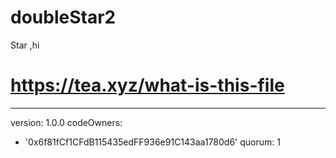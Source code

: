 # doubleStar2
Star ,hi

# https://tea.xyz/what-is-this-file
---
version: 1.0.0
codeOwners:
  - '0x6f81fCf1CFdB115435edFF936e91C143aa1780d6'
quorum: 1
